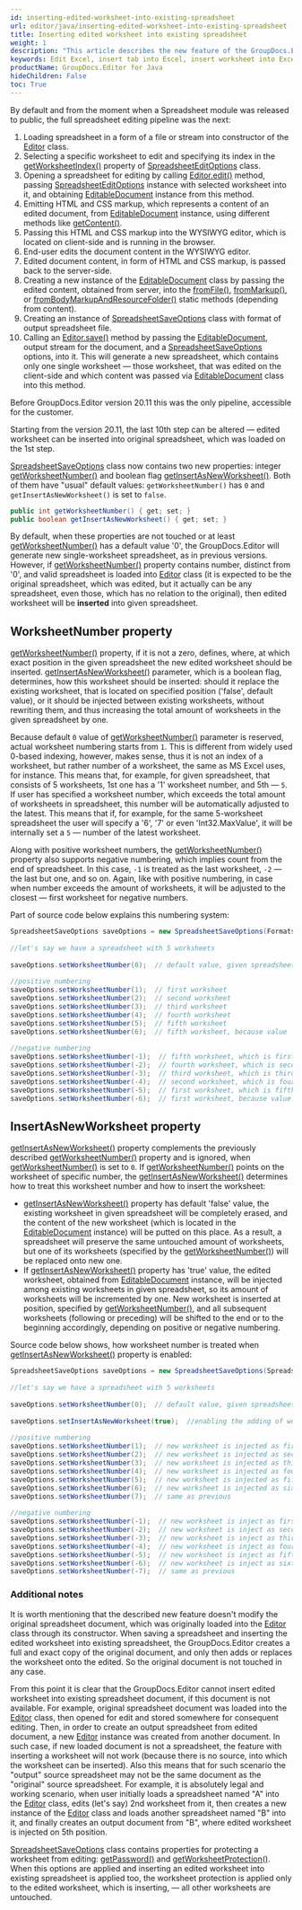 ```yaml
---
id: inserting-edited-worksheet-into-existing-spreadsheet
url: editor/java/inserting-edited-worksheet-into-existing-spreadsheet
title: Inserting edited worksheet into existing spreadsheet
weight: 1
description: "This article describes the new feature of the GroupDocs.Editor for java version 20.11 - inserting an edited worksheet into existing spreadsheet"
keywords: Edit Excel, insert tab into Escel, insert worksheet into Excel, insert worksheet into spreadsheet
productName: GroupDocs.Editor for Java
hideChildren: False
toc: True
---
```

By default and from the moment when a Spreadsheet module was released to public, the full spreadsheet editing pipeline was the next:

1. Loading spreadsheet in a form of a file or stream into constructor of the [Editor](https://apireference.groupdocs.com/editor/java/com.groupdocs.editor/Editor) class.
2. Selecting a specific worksheet to edit and specifying its index in the [getWorksheetIndex()](https://apireference.groupdocs.com/editor/java/com.groupdocs.editor.options/SpreadsheetEditOptions#getWorksheetIndex()) property of [SpreadsheetEditOptions](https://apireference.groupdocs.com/editor/java/com.groupdocs.editor.options/SpreadsheetEditOptions) class.
3. Opening a spreadsheet for editing by calling [Editor.edit()](https://apireference.groupdocs.com/editor/java/com.groupdocs.editor/Editor#edit()) method, passing [SpreadsheetEditOptions](https://apireference.groupdocs.com/editor/java/com.groupdocs.editor.options/SpreadsheetEditOptions) instance with selected worksheet into it, and obtaining [EditableDocument](https://apireference.groupdocs.com/editor/java/com.groupdocs.editor/EditableDocument) instance from this method.
4. Emitting HTML and CSS markup, which represents a content of an edited document, from [EditableDocument](https://apireference.groupdocs.com/editor/java/com.groupdocs.editor/EditableDocument) instance, using different methods like [getContent()](https://apireference.groupdocs.com/editor/java/com.groupdocs.editor/EditableDocument#getContent()).
5. Passing this HTML and CSS markup into the WYSIWYG editor, which is located on client-side and is running in the browser.
6. End-user edits the document content in the WYSIWYG editor.
7. Edited document content, in form of HTML and CSS markup, is passed back to the server-side.
8. Creating a new instance of the [EditableDocument](https://apireference.groupdocs.com/editor/java/com.groupdocs.editor/EditableDocument) class by passing the edited content, obtained from server, into the [fromFile()](https://apireference.groupdocs.com/editor/java/com.groupdocs.editor/EditableDocument#fromFile(java.lang.String,%20java.lang.String)), [fromMarkup()](https://apireference.groupdocs.com/editor/java/com.groupdocs.editor/EditableDocument#fromMarkup(java.lang.String,%20java.util.List)), or [fromBodyMarkupAndResourceFolder()](https://apireference.groupdocs.com/editor/java/com.groupdocs.editor/EditableDocument#fromBodyMarkupAndResourceFolder(java.lang.String,%20java.lang.String)) static methods (depending from content).
9. Creating an instance of [SpreadsheetSaveOptions](https://apireference.groupdocs.com/editor/java/com.groupdocs.editor.options/SpreadsheetSaveOptions) class with format of output spreadsheet file.
10. Calling an [Editor.save()](https://apireference.groupdocs.com/editor/java/com.groupdocs.editor/Editor#save(com.groupdocs.editor.EditableDocument,%20java.io.OutputStream,%20com.groupdocs.editor.options.ISaveOptions)) method by passing the [EditableDocument](https://apireference.groupdocs.com/editor/java/com.groupdocs.editor/EditableDocument), output stream for the document, and a [SpreadsheetSaveOptions](https://apireference.groupdocs.com/editor/java/com.groupdocs.editor.options/SpreadsheetSaveOptions) options, into it. This will generate a new spreadsheet, which contains only one single worksheet — those worksheet, that was edited on the client-side and which content was passed via [EditableDocument](https://apireference.groupdocs.com/editor/java/com.groupdocs.editor/EditableDocument) class into this method.

Before GroupDocs.Editor version 20.11 this was the only pipeline, accessible for the customer.

Starting from the version 20.11, the last 10th step can be altered — edited worksheet can be inserted into original spreadsheet, which was loaded on the 1st step.

[SpreadsheetSaveOptions](https://apireference.groupdocs.com/editor/java/com.groupdocs.editor.options/SpreadsheetSaveOptions) class now contains two new properties: integer [getWorksheetNumber()](https://apireference.groupdocs.com/editor/java/com.groupdocs.editor.options/SpreadsheetSaveOptions#getWorksheetNumber()) and boolean flag [getInsertAsNewWorksheet()](https://apireference.groupdocs.com/editor/java/com.groupdocs.editor.options/SpreadsheetSaveOptions#getInsertAsNewWorksheet()). Both of them have "usual" default values: `getWorksheetNumber()` has `0` and `getInsertAsNewWorksheet()` is set to `false`.

```java
public int getWorksheetNumber() { get; set; }
public boolean getInsertAsNewWorksheet() { get; set; }
```

By default, when these properties are not touched or at least [getWorksheetNumber()](https://apireference.groupdocs.com/editor/java/com.groupdocs.editor.options/SpreadsheetSaveOptions#getWorksheetNumber()) has a default value '0', the GroupDocs.Editor will generate new single-worksheet spreadsheet, as in previous versions. However, if [getWorksheetNumber()](https://apireference.groupdocs.com/editor/java/com.groupdocs.editor.options/SpreadsheetSaveOptions#getWorksheetNumber()) property contains number, distinct from '0', and valid spreadsheet is loaded into [Editor](https://apireference.groupdocs.com/editor/java/com.groupdocs.editor/Editor) class (it is expected to be the original spreadsheet, which was edited, but it actually can be any spreadsheet, even those, which has no relation to the original), then edited worksheet will be **inserted** into given spreadsheet.

## WorksheetNumber property

[getWorksheetNumber()](https://apireference.groupdocs.com/editor/java/com.groupdocs.editor.options/SpreadsheetSaveOptions#getWorksheetNumber()) property, if it is not a zero, defines, where, at which exact position in the given spreadsheet the new edited worksheet should be inserted. [getInsertAsNewWorksheet()](https://apireference.groupdocs.com/editor/java/com.groupdocs.editor.options/SpreadsheetSaveOptions#getInsertAsNewWorksheet()) parameter, which is a boolean flag, determines, how this worksheet should be inserted: should it replace the existing worksheet, that is located on specified position ('false', default value), or it should be injected between existing worksheets, without rewriting them, and thus increasing the total amount of worksheets in the given spreadsheet by one.

Because default `0` value of [getWorksheetNumber()](https://apireference.groupdocs.com/editor/java/com.groupdocs.editor.options/SpreadsheetSaveOptions#getWorksheetNumber()) parameter is reserved, actual worksheet numbering starts from `1`. This is different from widely used 0-based indexing, however, makes sense, thus it is not an index of a worksheet, but rather number of a worksheet, the same as MS Excel uses, for instance. This means that, for example, for given spreadsheet, that consists of 5 worksheets, 1st one has a '1' worksheet number, and 5th — `5`. If user has specified a worksheet number, which exceeds the total amount of worksheets in spreadsheet, this number will be automatically adjusted to the latest. This means that if, for example, for the same 5-worksheet spreadsheet the user will specify a '6', '7' or even 'Int32.MaxValue', it will be internally set a `5` — number of the latest worksheet.

Along with positive worksheet numbers, the [getWorksheetNumber()](https://apireference.groupdocs.com/editor/java/com.groupdocs.editor.options/SpreadsheetSaveOptions#getWorksheetNumber()) property also supports negative numbering, which implies count from the end of spreadsheet. In this case, `-1` is treated as the last worksheet, `-2` — the last but one, and so on. Again, like with positive numbering, in case when number exceeds the amount of worksheets, it will be adjusted to the closest — first worksheet for negative numbers.

Part of source code below explains this numbering system:

```java
SpreadsheetSaveOptions saveOptions = new SpreadsheetSaveOptions(Formats.SpreadsheetFormats.Xlsx)
  
//let's say we have a spreadsheet with 5 worksheets
  
saveOptions.setWorksheetNumber(0);  // default value, given spreadsheet will be ignored and new will be created
  
//positive numbering
saveOptions.setWorksheetNumber(1);  // first worksheet
saveOptions.setWorksheetNumber(2);  // second worksheet
saveOptions.setWorksheetNumber(3);  // third worksheet
saveOptions.setWorksheetNumber(4);  // fourth worksheet
saveOptions.setWorksheetNumber(5);  // fifth worksheet
saveOptions.setWorksheetNumber(6);  // fifth worksheet, because value '6' exceeds the worksheets amount '5' and thus is adjusted to the closest
  
//negative numbering
saveOptions.setWorksheetNumber(-1);  // fifth worksheet, which is first from end (last)
saveOptions.setWorksheetNumber(-2);  // fourth worksheet, which is second from end (last but one)
saveOptions.setWorksheetNumber(-3);  // third worksheet, which is third from end
saveOptions.setWorksheetNumber(-4);  // second worksheet, which is fourth from end
saveOptions.setWorksheetNumber(-5);  // first worksheet, which is fifth from end
saveOptions.setWorksheetNumber(-6);  // first worksheet, because value '-6' exceeds the worksheets amount '5' and thus is adjusted to the closest
```

## InsertAsNewWorksheet property

[getInsertAsNewWorksheet()](https://apireference.groupdocs.com/editor/java/com.groupdocs.editor.options/SpreadsheetSaveOptions#getInsertAsNewWorksheet())  property complements the previously described [getWorksheetNumber()](https://apireference.groupdocs.com/editor/java/com.groupdocs.editor.options/SpreadsheetSaveOptions#getWorksheetNumber()) property and is ignored, when [getWorksheetNumber()](https://apireference.groupdocs.com/editor/java/com.groupdocs.editor.options/SpreadsheetSaveOptions#getWorksheetNumber()) is set to `0`. If [getWorksheetNumber()](https://apireference.groupdocs.com/editor/java/com.groupdocs.editor.options/SpreadsheetSaveOptions#getWorksheetNumber()) points on the worksheet of specific number, the [getInsertAsNewWorksheet()](https://apireference.groupdocs.com/editor/java/com.groupdocs.editor.options/SpreadsheetSaveOptions#getInsertAsNewWorksheet()) determines how to treat this worksheet number and how to insert the worksheet:

* [getInsertAsNewWorksheet()](https://apireference.groupdocs.com/editor/java/com.groupdocs.editor.options/SpreadsheetSaveOptions#getInsertAsNewWorksheet()) property has default 'false' value, the existing worksheet in given spreadsheet will be completely erased, and the content of the new worksheet (which is located in the [EditableDocument](https://apireference.groupdocs.com/editor/java/com.groupdocs.editor/EditableDocument) instance) will be putted on this place. As a result, a spreadsheet will preserve the same untouched amount of worksheets, but one of its worksheets (specified by the [getWorksheetNumber()](https://apireference.groupdocs.com/editor/java/com.groupdocs.editor.options/SpreadsheetSaveOptions#getWorksheetNumber())) will be replaced onto new one.
* If [getInsertAsNewWorksheet()](https://apireference.groupdocs.com/editor/java/com.groupdocs.editor.options/SpreadsheetSaveOptions#getInsertAsNewWorksheet()) property has 'true' value, the edited worksheet, obtained from [EditableDocument](https://apireference.groupdocs.com/editor/java/com.groupdocs.editor/EditableDocument) instance, will be injected among existing worksheets in given spreadsheet, so its amount of worksheets will be incremented by one. New worksheet is inserted at position, specified by [getWorksheetNumber()](https://apireference.groupdocs.com/editor/java/com.groupdocs.editor.options/SpreadsheetSaveOptions#getWorksheetNumber()), and all subsequent worksheets (following or preceding) will be shifted to the end or to the beginning accordingly, depending on positive or negative numbering.

Source code below shows, how worksheet number is treated when [getInsertAsNewWorksheet()](https://apireference.groupdocs.com/editor/java/com.groupdocs.editor.options/SpreadsheetSaveOptions#getInsertAsNewWorksheet()) property is enabled:

```java
SpreadsheetSaveOptions saveOptions = new SpreadsheetSaveOptions(SpreadsheetFormats.Xlsx)
  
//let's say we have a spreadsheet with 5 worksheets
  
saveOptions.setWorksheetNumber(0);  // default value, given spreadsheet will be ignored, as well as InsertAsNewWorksheet
  
saveOptions.setInsertAsNewWorksheet(true);  //enabling the adding of worksheet instead of replacing
  
//positive numbering
saveOptions.setWorksheetNumber(1);  // new worksheet is injected as first, while all following (including 'old' 1st) are shifting to the end
saveOptions.setWorksheetNumber(2);  // new worksheet is injected as second, while 2nd, 3rh, 4th and 5th are shifting to the end
saveOptions.setWorksheetNumber(3);  // new worksheet is injected as third, while 3rh, 4th and 5th are shifting to the end
saveOptions.setWorksheetNumber(4);  // new worksheet is injected as fourth, while 4th and 5th are shifting to the end
saveOptions.setWorksheetNumber(5);  // new worksheet is injected as fifth, while 5th is shifting to the end and becomes 6th
saveOptions.setWorksheetNumber(6);  // new worksheet is injected as sixth, it already becomes the latest, none of existing worksheets are shifting to the end
saveOptions.setWorksheetNumber(7);  // same as previous
  
//negative numbering
saveOptions.setWorksheetNumber(-1);  // new worksheet is inject as first from end (it becomes sixth if starting from beginning), none of existing worksheets are shifting to the end
saveOptions.setWorksheetNumber(-2);  // new worksheet is inject as second from end (it becomes fifth if starting from beginning), following single worksheet is shifting to the end
saveOptions.setWorksheetNumber(-3);  // new worksheet is inject as third from end (it becomes fourth if starting from beginning), two following worksheets are shifting to the end
saveOptions.setWorksheetNumber(-4);  // new worksheet is inject as fourth from end (it becomes third if starting from beginning), three following worksheets are shifting to the end
saveOptions.setWorksheetNumber(-5);  // new worksheet is inject as fifth from end (it becomes second if starting from beginning), four following worksheets are shifting to the end
saveOptions.setWorksheetNumber(-6);  // new worksheet is inject as sixth from end (it becomes first if starting from beginning), five following worksheets are shifting to the end
saveOptions.setWorksheetNumber(-7);  // same as previous
```

### Additional notes

It is worth mentioning that the described new feature doesn't modify the original spreadsheet document, which was originally loaded into the [Editor](https://apireference.groupdocs.com/editor/java/com.groupdocs.editor/Editor) class through its constructor. When saving a spreadsheet and inserting the edited worksheet into existing spreadsheet, the GroupDocs.Editor creates a full and exact copy of the original document, and only then adds or replaces the worksheet onto the edited. So the original document is not touched in any case.

From this point it is clear that the GroupDocs.Editor cannot insert edited worksheet into existing spreadsheet document, if this document is not available. For example, original spreadsheet document was loaded into the [Editor](https://apireference.groupdocs.com/editor/java/com.groupdocs.editor/Editor) class, then opened for edit and stored somewhere for consequent editing. Then, in order to create an output spreadsheet from edited document, a new [Editor](https://apireference.groupdocs.com/editor/java/com.groupdocs.editor/Editor) instance was created from another document. In such case, if new loaded document is not a spreadsheet, the feature with inserting a worksheet will not work (because there is no source, into which the worksheet can be inserted). Also this means that for such scenario the "output" source spreadsheet may not be the same document as the "original" source spreadsheet. For example, it is absolutely legal and working scenario, when user initially loads a spreadsheet named "A" into the [Editor](https://apireference.groupdocs.com/editor/java/com.groupdocs.editor/Editor) class, edits (let's say) 2nd worksheet from it, then creates a new instance of the [Editor](https://apireference.groupdocs.com/editor/java/com.groupdocs.editor/Editor) class and loads another spreadsheet named "B" into it, and finally creates an output document from "B", where edited worksheet is injected on 5th position.

[SpreadsheetSaveOptions](https://apireference.groupdocs.com/editor/java/com.groupdocs.editor.options/SpreadsheetSaveOptions) class contains properties for protecting a worksheet from editing: [getPassword()](https://apireference.groupdocs.com/editor/java/com.groupdocs.editor.options/SpreadsheetSaveOptions#getPassword()) and [getWorksheetProtection()](https://apireference.groupdocs.com/editor/java/com.groupdocs.editor.options/SpreadsheetSaveOptions#getWorksheetNumber()). When this options are applied and inserting an edited worksheet into existing spreadsheet is applied too, the worksheet protection is applied only to the edited worksheet, which is inserting, — all other worksheets are untouched.

